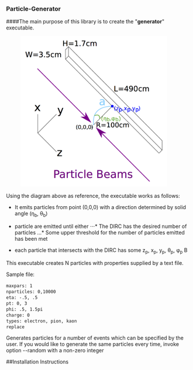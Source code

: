 ### Particle-Generator
####The main purpose of this library is to create the "**generator**" executable.
<figure>
	<img src="https://github.com/wcarvalho/dirc-detector/blob/master/img/beams.jpg?raw=true" alt="beams" style="width: 400px;"/>
  <figcaption> </figcaption>
</figure>

Using the diagram above as reference, the executable works as follows:
- <p> It emits particles from point (0,0,0) with a direction determined by solid angle (&eta;<sub>b</sub>, &theta;<sub>b</sub>)<p>
- particle are emitted until either
⋅⋅⋅* The DIRC has the desired number of particles
...* Some upper threshold for the number of particles emitted has been met
- <p> each particle that intersects with the DIRC has some z<sub>p</sub>, x<sub>p</sub>, y<sub>p</sub>, &theta;<sub>p</sub>, &phi;<sub>p</sub> &Beta; <p>

This executable creates N particles with properties supplied by a text file.

Sample file:
```
maxpars: 1
nparticles: 0,10000
eta: -.5, .5
pt: 0, 3
phi: .5, 1.5pi
charge: 0
types: electron, pion, kaon
replace
```




Generates particles for a number of events which can be specified by the user.
If you would like to generate the same particles every time, invoke option --random with a non-zero integer

##Installation Instructions